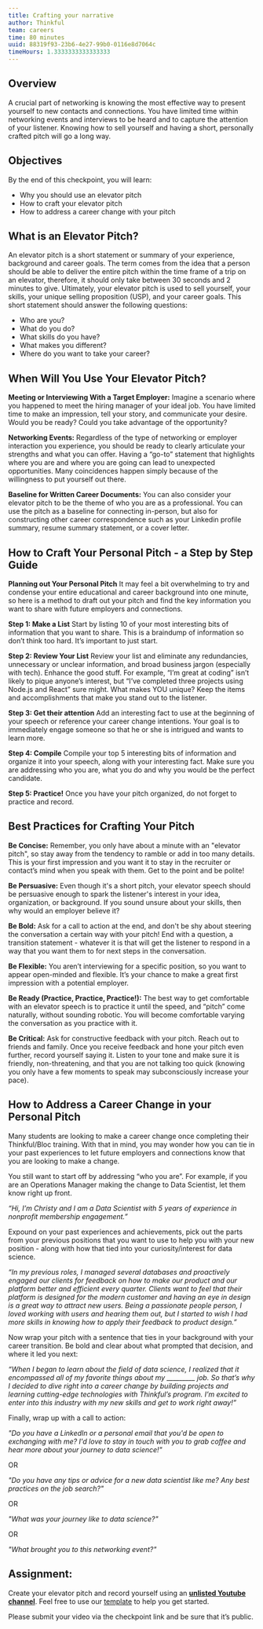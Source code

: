 ```yaml
---
title: Crafting your narrative
author: Thinkful
team: careers
time: 80 minutes
uuid: 88319f93-23b6-4e27-99b0-0116e8d7064c
timeHours: 1.3333333333333333
---
```


## Overview

A crucial part of networking is knowing the most effective way to present yourself to new contacts and connections. You have limited time within networking events and interviews to be heard and to capture the attention of your listener. Knowing how to sell yourself and having a short, personally crafted pitch will go a long way.


## Objectives

By the end of this checkpoint, you will learn:

- Why you should use an elevator pitch
- How to craft your elevator pitch
- How to address a career change with your pitch


## What is an Elevator Pitch?

An elevator pitch is a short statement or summary of your experience, background and career goals.  The term comes from the idea that a person should be able to deliver the entire pitch within the time frame of a trip on an elevator, therefore, it should only take between 30 seconds and 2 minutes to give. Ultimately, your elevator pitch is used to sell yourself, your skills, your unique selling proposition (USP), and your career goals. This short statement should answer the following questions: 

- Who are you?
- What do you do?
- What skills do you have?
- What makes you different?
- Where do you want to take your career?

## When Will You Use Your Elevator Pitch?

**Meeting or Interviewing With a Target Employer:** Imagine a scenario where you happened to meet the hiring manager of your ideal job. You have limited time to make an impression, tell your story, and communicate your desire. Would you be ready? Could you take advantage of the opportunity?

**Networking Events:** Regardless of the type of networking or employer interaction you experience, you should be ready to clearly articulate your strengths and what you can offer. Having a “go-to” statement that highlights where you are and where you are going can lead to unexpected opportunities. Many coincidences happen simply because of the willingness to put yourself out there.

**Baseline for Written Career Documents:** You can also consider your elevator pitch to be the theme of who you are as a professional. You can use the pitch as a baseline for connecting in-person, but also for constructing other career correspondence such as your Linkedin profile summary, resume summary statement, or a cover letter. 


## How to Craft Your Personal Pitch - a Step by Step Guide

**Planning out Your Personal Pitch**
It may feel a bit overwhelming to try and condense your entire educational and career background into one minute, so here is a method to draft out your pitch and find the key information you want to share with future employers and connections.

**Step 1: Make a List**
Start by listing 10 of your most interesting bits of information that you want to share. This is a braindump of information so don’t think too hard. It’s important to just start.

**Step 2: Review Your List** 
Review your list and eliminate any redundancies, unnecessary or unclear information, and broad business jargon (especially with tech). Enhance the good stuff.  For example, “I’m great at coding” isn’t likely to pique anyone’s interest, but “I’ve completed three projects using Node.js and React” sure might. What makes YOU unique? Keep the items and accomplishments that make you stand out to the listener.

**Step 3: Get their attention**
Add an interesting fact to use at the beginning of your speech or reference your career change intentions. Your goal is to immediately engage someone so that he or she is intrigued and wants to learn more.

**Step 4: Compile**
Compile your top 5 interesting bits of information and organize it into your speech, along with your interesting fact. Make sure you are addressing who you are, what you do and why you would be the perfect candidate.

**Step 5: Practice!** 
Once you have your pitch organized, do not forget to practice and record.


## Best Practices for Crafting Your Pitch

**Be Concise:** Remember, you only have about a minute with an "elevator pitch", so stay away from the tendency to ramble or add in too many details. This is your first impression and you want it to stay in the recruiter or contact’s mind when you speak with them. Get to the point and be polite!

**Be Persuasive:** Even though it's a short pitch, your elevator speech should be persuasive enough to spark the listener's interest in your idea, organization, or background. If you sound unsure about your skills, then why would an employer believe it?

**Be Bold:** Ask for a call to action at the end, and don't be shy about steering the conversation a certain way with your pitch! End with a question, a transition statement - whatever it is that will get the listener to respond in a way that you want them to for next steps in the conversation.

**Be Flexible:** You aren’t interviewing for a specific position, so you want to appear open-minded and flexible. It’s your chance to make a great first impression with a potential employer.

**Be Ready (Practice, Practice, Practice!):** The best way to get comfortable with an elevator speech is to practice it until the speed, and “pitch” come naturally, without sounding robotic. You will become comfortable varying the conversation as you practice with it.

**Be Critical:** Ask for constructive feedback with your pitch. Reach out to friends and family. Once you receive feedback and hone your pitch even further, record yourself saying it. Listen to your tone and make sure it is friendly, non-threatening, and that you are not talking too quick (knowing you only have a few moments to speak may subconsciously increase your pace).


## How to Address a Career Change in your Personal Pitch

Many students are looking to make a career change once completing their Thinkful/Bloc training. With that in mind, you may wonder how you can tie in your past experiences to let future employers and connections know that you are looking to make a change.

You still want to start off by addressing “who you are”. For example, if you are an Operations Manager making the change to Data Scientist, let them know right up front.

_“Hi, I’m Christy and I am a Data Scientist with 5 years of experience in nonprofit membership engagement.”_

Expound on your past experiences and achievements, pick out the parts from your previous positions that you want to use to help you with your new position - along with how that tied into your curiosity/interest for data science.

_“In my previous roles, I managed several databases and proactively engaged our clients for feedback on how to make our product and our platform better and efficient every quarter. Clients want to feel that their platform is designed for the modern customer and having an eye in design is a great way to attract new users. Being a passionate people person, I loved working with users and hearing them out, but I started to wish I had more skills in knowing how to apply their feedback to product design.”_

Now wrap your pitch with a sentence that ties in your background with your career transition. Be bold and clear about what prompted that decision, and where it led you next:

_“When I began to learn about the field of data science, I realized that it encompassed all of my favorite things about my _________ job. So that’s why I decided to dive right into a career change by building projects and learning cutting-edge technologies with Thinkful’s program. I’m excited to enter into this industry with my new skills and get to work right away!”_

Finally, wrap up with a call to action:

_"Do you have a LinkedIn or a personal email that you'd be open to exchanging with me? I'd love to stay in touch with you to grab coffee and hear more about your journey to data science!"_

OR

_"Do you have any tips or advice for a new data scientist like me? Any best practices on the job search?"_

OR

_"What was your journey like to data science?"_

OR

_"What brought you to this networking event?"_

## Assignment:

Create your elevator pitch and record yourself using an **[unlisted Youtube channel](https://support.google.com/youtube/answer/157177?co=GENIE.Platform%3DDesktop&hl=en-GB)**. Feel free to use our [template](https://docs.google.com/document/d/1v8cgrvc66b-arNoQOZXtEF76NRFSWKZZAAEyeeYjXak/edit) to help you get started.

Please submit your video via the checkpoint link and be sure that it’s public.

